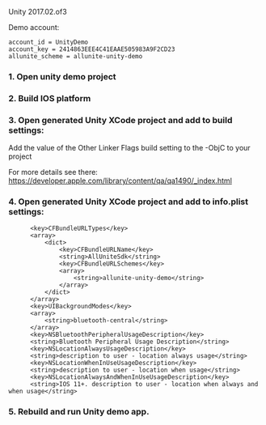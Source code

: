 Unity 2017.02.of3

Demo account:
```
account_id = UnityDemo
account_key = 2414863EEE4C41EAAE505983A9F2CD23
allunite_scheme = allunite-unity-demo
```

### 1. Open unity demo project

### 2. Build IOS platform

### 3. Open generated Unity XCode project and add to build settings:

Add the value of the Other Linker Flags build setting to the -ObjC to your project

For more details see there: https://developer.apple.com/library/content/qa/qa1490/_index.html

### 4. Open generated Unity XCode project and add to info.plist settings:
```
      <key>CFBundleURLTypes</key>
      <array>
          <dict>
              <key>CFBundleURLName</key>
              <string>AllUniteSdk</string>
              <key>CFBundleURLSchemes</key>
              <array>
                  <string>allunite-unity-demo</string>
              </array>
          </dict>
      </array>
      <key>UIBackgroundModes</key>
      <array>
          <string>bluetooth-central</string>
      </array>
      <key>NSBluetoothPeripheralUsageDescription</key>
      <string>Bluetooth Peripheral Usage Description</string>
      <key>NSLocationAlwaysUsageDescription</key>
      <string>description to user - location always usage</string>
      <key>NSLocationWhenInUseUsageDescription</key>
      <string>description to user - location when usage</string>
      <key>NSLocationAlwaysAndWhenInUseUsageDescription</key>
      <string>IOS 11+. description to user - location when always and when usage</string>
```
### 5. Rebuild and run Unity demo app.
